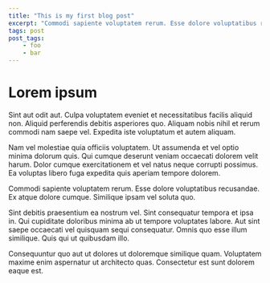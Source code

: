 ```yaml
---
title: "This is my first blog post"
excerpt: "Commodi sapiente voluptatem rerum. Esse dolore voluptatibus recusandae. Ex atque dolore cumque. Similique ipsam vel soluta quo."
tags: post
post_tags:
    - foo
    - bar
---
```

# Lorem ipsum

Sint aut odit aut. Culpa voluptatem eveniet et necessitatibus facilis aliquid
non. Aliquid perferendis debitis asperiores quo. Aliquam nobis nihil et rerum
commodi nam saepe vel. Expedita iste voluptatum et autem aliquam.

Nam vel molestiae quia officiis voluptatem. Ut assumenda et vel optio minima
dolorum quis. Qui cumque deserunt veniam occaecati dolorem velit harum. Dolor
cumque exercitationem et vel natus neque corrupti possimus. Ea voluptas libero
fuga expedita quis aperiam tempore dolorem.

Commodi sapiente voluptatem rerum. Esse dolore voluptatibus recusandae. Ex
atque dolore cumque. Similique ipsam vel soluta quo.

Sint debitis praesentium ea nostrum vel. Sint consequatur tempora et ipsa in.
Qui cupiditate doloribus minima ab ut tempore voluptates labore. Aut sint saepe
occaecati vel quisquam sequi consequatur. Omnis quo esse illum similique. Quis
qui ut quibusdam illo.

Consequuntur quo aut ut dolores ut doloremque similique quam. Voluptatem maxime
enim aspernatur ut architecto quas. Consectetur est sunt dolorem eaque est.
